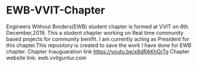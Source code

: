 # EWB-VVIT-Chapter
Engineers Without Borders(EWB) student chapter is formed at VVIT on 6th December,2019. This a student chapter working on Real time community based projects for community benifit. I am currently acting as President for this chapter.This repository  is created to save the work I have done for EWB chapter. Chapter Inauguaration link https://youtu.be/x8dRAKhGrTg
Chapter website link: ewb.vvitguntur.com
